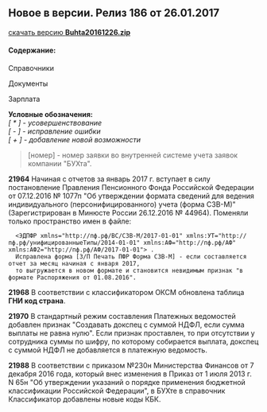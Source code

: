 ## Новое в версии. Релиз 186 от 26.01.2017  
   
[скачать версию **Buhta20161226.zip**](Buhta20161226.zip)

#### Содержание:  
 
Справочники  
  
Документы 
  
Зарплата  
   
 **Условные обозначения:**  
 *[ * ] - усовершенствование*    
 *[ - ] - исправление ошибки*  
 *[ + ] - добавление новой возможности*  
  
 >[номер] - номер заявки во внутренней системе учета заявок компании "БУХта".  
 
**21964**
Начиная с отчетов за январь 2017 г. вступает в силу постановление Правления Пенсионного Фонда Российской Федерации
 от 07.12.2016 № 1077п "Об утверждении формата сведений для ведения индивидуального (персонифицированного) 
 учета (форма СЗВ-М)" (Зарегистрирован в Минюсте России 26.12.2016 № 44964). 
 Поменяли только пространство имен в файле:
 
```
  <ЭДПФР xmlns="http://пф.рф/ВС/СЗВ-М/2017-01-01" xmlns:УТ="http://пф.рф/унифицированныеТипы/2014-01-01" xmlns:АФ="http://пф.рф/АФ" xmlns:АФ2="http://пф.рф/АФ/2017-01-01"> . 
  Исправлена форма [З/П Печать ПФР Форма СЗВ-М] - если составляется отчет за месяц начиная с января 2017, 
  то выгружается в новом формате и становится невидимым признак "в формате Распоряжения от 01.08.2016".
```

**21968** 
В соответствии с классификатором ОКСМ обновлена таблица **ГНИ код страна**.

**21970** 
В стандартный режим составления Платежных ведомостей добавлен признак "Создавать докспец с суммой НДФЛ, если сумма выплаты не равна нулю". Если признак проставлен, то при отсутствии у сотрудника суммы по шифру, по которому собирается выплата, докспец с суммой НДФЛ не добавляется в платежную ведомость.

**21988**
В соответствии с приказом №230н Министерства Финансов от 7 декабря 2016 года, который внес изменения в Приказ от 1 июля 2013 г. N 65н "Об утверждении указаний о порядке применения бюджетной классификации Российской Федерации", в БУХте в справочник Классификатор добавлены новые коды КБК.